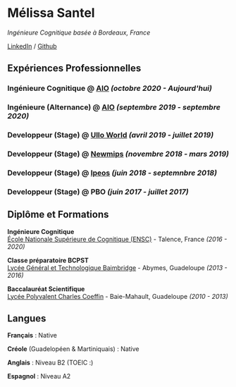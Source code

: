 # Mélissa Santel

_Ingénieure Cognitique basée à Bordeaux, France_

[LinkedIn](https://www.linkedin.com/in/melissa-santel/) / [Github](https://github.com/melissasantel) <!-- / [Site Web]() / [Behance]() / [Dribbble]() -->

## Expériences Professionnelles
### Ingénieure Cognitique @ [AIO](https://aio.eu/fr/) _(octobre 2020 - Aujourd'hui)_  


### Ingénieure (Alternance) @ [AIO](https://aio.eu/fr/) _(septembre 2019 - septembre 2020)_  


### Developpeur (Stage) @ [Ullo World](https://ullo-world.fr/) _(avril 2019 - juillet 2019)_  


### Developpeur (Stage) @ [Newmips](https://www.newmips.com/) _(novembre 2018 - mars 2019)_  


### Developpeur (Stage) @ [Ipeos](https://www.ipeos.net/) _(juin 2018 - septemnbre 2018)_  


### Developpeur (Stage) @ PBO _(juin 2017 - juillet 2017)_
<!-- ## À coté  -->

## Diplôme et Formations
**Ingénieure Cognitique**  
[École Nationale Supérieure de Cognitique (ENSC)](https://ensc.bordeaux-inp.fr/fr) - Talence, France _(2016 - 2020)_

**Classe préparatoire BCPST**  
[Lycée Général et Technologique Baimbridge](https://lgtbaimbridge.fr/) - Abymes, Guadeloupe _(2013 - 2016)_

**Baccalauréat Scientifique**  
[Lycée Polyvalent Charles Coeffin](https://charlescoeffin.lyc.ac-guadeloupe.fr/) - Baie-Mahault, Guadeloupe _(2010 - 2013)_
## Langues
**Français** : Native

**Créole** (Guadelopéen & Martiniquais) : Native

**Anglais** : Niveau B2 (TOEIC :)

**Espagnol** : Niveau A2

<!-- You can use the [editor on GitHub](https://github.com/melissasantel/hello-world/edit/gh-pages/index.md) to maintain and preview the content for your website in Markdown files.

Whenever you commit to this repository, GitHub Pages will run [Jekyll](https://jekyllrb.com/) to rebuild the pages in your site, from the content in your Markdown files.

### Markdown

Markdown is a lightweight and easy-to-use syntax for styling your writing. It includes conventions for

```markdown
Syntax highlighted code block

# Header 1
## Header 2
### Header 3

- Bulleted
- List

1. Numbered
2. List

**Bold** and _Italic_ and `Code` text

[Link](url) and ![Image](src)
```

For more details see [Basic writing and formatting syntax](https://docs.github.com/en/github/writing-on-github/getting-started-with-writing-and-formatting-on-github/basic-writing-and-formatting-syntax).

### Jekyll Themes

Your Pages site will use the layout and styles from the Jekyll theme you have selected in your [repository settings](https://github.com/melissasantel/hello-world/settings/pages). The name of this theme is saved in the Jekyll `_config.yml` configuration file.

### Support or Contact

Having trouble with Pages? Check out our [documentation](https://docs.github.com/categories/github-pages-basics/) or [contact support](https://support.github.com/contact) and we’ll help you sort it out. -->
